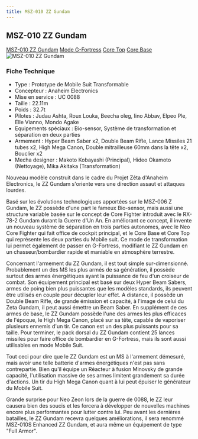 ```yaml
---
title: MSZ-010 ZZ Gundam
---
```


MSZ-010 ZZ Gundam
-----------------


[MSZ-010 ZZ Gundam](javascript:change_image_m('images/stories/saga/gundamzz/mechas/aeug/msz-010.png');) [Mode G-Fortress](javascript:change_image_m('images/stories/saga/gundamzz/mechas/aeug/msz-010-g-fortress.png');) [Core Top](javascript:change_image_m('images/stories/saga/gundamzz/mechas/aeug/msz-010-coretop.png');) [Core Base](javascript:change_image_m('images/stories/saga/gundamzz/mechas/aeug/msz-010-corebase.png');)      ![MSZ-010 ZZ Gundam](/images/stories/saga/gundamzz/mechas/aeug/msz-010.png)    


### Fiche Technique


* Type : Prototype de Mobile Suit Transformable
* Concepteur : Anaheim Electronics
* Mise en service : UC 0088
* Taille : 22.11m
* Poids : 32.7t
* Pilotes : Judau Ashta, Roux Louka, Beecha oleg, Iino Abbav, Elpeo Ple, Elle Vianno, Mondo Agake
* Equipements spéciaux : Bio-sensor, Système de transformation et séparation en deux parties
* Armement : Hyper Beam Saber x2, Double Beam Rifle, Lance Missiles 21 tubes x2, High Mega Canon, Double mitrailleuse 60mm dans la tête x2, Bouclier x2
* Mecha designer : Makoto Kobayashi (Principal), Hideo Okamoto (Nettoyage), Mika Akitaka (Transformation)


Nouveau modèle construit dans le cadre du Projet Zêta d'Anaheim Electronics, le ZZ Gundam s'oriente vers une direction assaut et attaques lourdes.


Basé sur les évolutions technologiques apportées sur le MSZ-006 Z Gundam, le ZZ possède d'une part le fameux Bio-sensor, mais aussi une structure variable basée sur le concept de Core Fighter introduit avec le RX-78-2 Gundam durant la Guerre d'Un An. En améliorant ce concept, il invente un nouveau système de séparation en trois parties autonomes, avec le Neo Core Fighter qui fait office de cockpit principal, et le Core Base et Core Top qui représente les deux parties du Mobile suit. Ce mode de transformation lui permet également de passer en G-Fortress, modifiant le ZZ Gundam en un chasseur/bombardier rapide et maniable en atmosphère terrestre.


Concernant l'armement du ZZ Gundam, il est tout simple sur-dimensionné. Probablement un des MS les plus armés de sa génération, il possède surtout des armes énergétiques ayant la puissance de feu d'un croiseur de combat. Son équipement principal est basé sur deux Hyper Beam Sabers, armes de poing bien plus puissantes que les modèles standards, ils peuvent être utilisés en couple pour décupler leur effet. A distance, il possède un Double Beam Rifle, de grande émission et capacité, à l'image de celui du Zeta Gundam, il peut aussi émettre un Beam Saber. En supplément de ces armes de base, le ZZ Gundam possède l'une des armes les plus efficaces de l'époque, le High Mega Canon, placé sur sa tête, capable de vaporiser plusieurs ennemis d'un tir. Ce canon est un des plus puissants pour sa taille. Pour terminer, le pack dorsal du ZZ Gundam contient 25 lances missiles pour faire office de bombardier en G-Fortress, mais ils sont aussi utilisables en mode Mobile Suit.


Tout ceci pour dire que le ZZ Gundam est un MS à l'armement démesuré, mais avoir une telle batterie d'armes énergétiques n'est pas sans contrepartie. Bien qu'il équipe un Réacteur à fusion Minovsky de grande capacité, l'utilisation massive de ses armes limitent grandement sa durée d'actions. Un tir du High Mega Canon quant à lui peut épuiser le générateur du Mobile Suit.


Grande surprise pour Neo Zeon lors de la guerre de 0088, le ZZ leur causera bien des soucis et les forcera à développer de nouvelles machines encore plus performantes pour lutter contre lui. Peu avant les dernières batailles, le ZZ Gundam recevra quelques améliorations, il sera renommé MSZ-010S Enhanced ZZ Gundam, et aura même un équipement de type "Full Armor".

